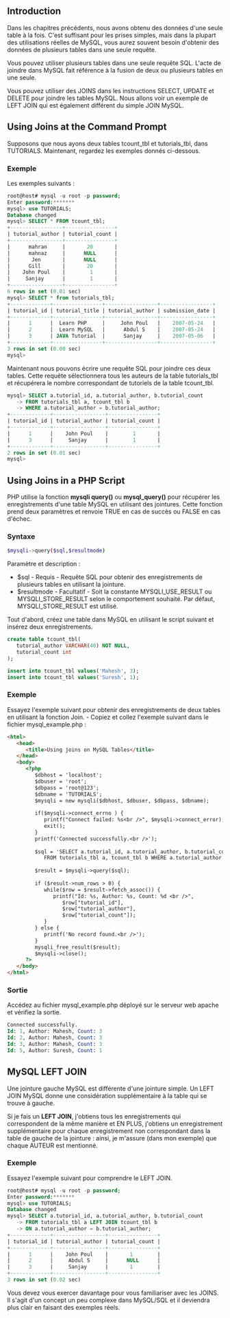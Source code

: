 ## Introduction
Dans les chapitres précédents, nous avons obtenu des données d'une seule table à la fois. C'est suffisant pour les 
prises simples, mais dans la plupart des utilisations réelles de MySQL, vous aurez souvent besoin d'obtenir des données
de plusieurs tables dans une seule requête.

Vous pouvez utiliser plusieurs tables dans une seule requête SQL. L'acte de joindre dans MySQL fait référence à la
fusion de deux ou plusieurs tables en une seule.

Vous pouvez utiliser des JOINS dans les instructions SELECT, UPDATE et DELETE pour joindre les tables MySQL. Nous 
allons voir un exemple de LEFT JOIN qui est également différent du simple JOIN MySQL.

## Using Joins at the Command Prompt

Supposons que nous ayons deux tables tcount_tbl et tutorials_tbl, dans TUTORIALS. Maintenant, regardez les exemples 
donnés ci-dessous.

### Exemple

Les exemples suivants :

``` sql
root@host# mysql -u root -p password;
Enter password:*******
mysql> use TUTORIALS;
Database changed
mysql> SELECT * FROM tcount_tbl;
+-----------------+----------------+
| tutorial_author | tutorial_count |
+-----------------+----------------+
|      mahran     |       20       |     
|      mahnaz     |      NULL      |        
|       Jen       |      NULL      |          
|      Gill       |       20       |          
|    John Poul    |        1       |      
|     Sanjay      |        1       |        
+-----------------+----------------+
6 rows in set (0.01 sec)
mysql> SELECT * from tutorials_tbl;
+-------------+----------------+-----------------+-----------------+
| tutorial_id | tutorial_title | tutorial_author | submission_date |
+-------------+----------------+-----------------+-----------------+
|      1      |  Learn PHP     |     John Poul   |    2007-05-24   |   
|      2      |  Learn MySQL   |      Abdul S    |    2007-05-24   |   
|      3      | JAVA Tutorial  |      Sanjay     |    2007-05-06   |   
+-------------+----------------+-----------------+-----------------+
3 rows in set (0.00 sec)
mysql>
```

Maintenant nous pouvons écrire une requête SQL pour joindre ces deux tables. Cette requête sélectionnera tous les
auteurs de la table tutorials_tbl et récupérera le nombre correspondant de tutoriels de la table tcount_tbl.

``` sql
mysql> SELECT a.tutorial_id, a.tutorial_author, b.tutorial_count
   -> FROM tutorials_tbl a, tcount_tbl b
   -> WHERE a.tutorial_author = b.tutorial_author;
+-------------+-----------------+----------------+
| tutorial_id | tutorial_author | tutorial_count |
+-------------+-----------------+----------------+
|      1      |    John Poul    |        1       |
|      3      |     Sanjay      |        1       |
+-------------+-----------------+----------------+
2 rows in set (0.01 sec)
mysql>
```

## Using Joins in a PHP Script

PHP utilise la fonction **mysqli query()** ou **mysql_query()** pour récupérer les enregistrements d'une table MySQL en
utilisant des jointures. Cette fonction prend deux paramètres et renvoie TRUE en cas de succès ou FALSE en cas d'échec.

### Syntaxe

``` bash
$mysqli->query($sql,$resultmode)
```

Paramètre et description :

  - $sql - Requis - Requête SQL pour obtenir des enregistrements de plusieurs tables en utilisant la jointure.
  - $resultmode - Facultatif - Soit la constante MYSQLI_USE_RESULT ou MYSQLI_STORE_RESULT selon le comportement souhaité. Par défaut, MYSQLI_STORE_RESULT est utilisé.

Tout d'abord, créez une table dans MySQL en utilisant le script suivant et insérez deux enregistrements.

``` sql
create table tcount_tbl(
   tutorial_author VARCHAR(40) NOT NULL,
   tutorial_count int
);

insert into tcount_tbl values('Mahesh', 3);
insert into tcount_tbl values('Suresh', 1);
```

### Exemple

Essayez l'exemple suivant pour obtenir des enregistrements de deux tables en utilisant la fonction Join. -
Copiez et collez l'exemple suivant dans le fichier mysql_example.php :

``` html
<html>
   <head>
      <title>Using joins on MySQL Tables</title>
   </head>
   <body>
      <?php
         $dbhost = 'localhost';
         $dbuser = 'root';
         $dbpass = 'root@123';
         $dbname = 'TUTORIALS';
         $mysqli = new mysqli($dbhost, $dbuser, $dbpass, $dbname);
         
         if($mysqli->connect_errno ) {
            printf("Connect failed: %s<br />", $mysqli->connect_error);
            exit();
         }
         printf('Connected successfully.<br />');
   
         $sql = 'SELECT a.tutorial_id, a.tutorial_author, b.tutorial_count
            FROM tutorials_tbl a, tcount_tbl b WHERE a.tutorial_author = b.tutorial_author';
		 
         $result = $mysqli->query($sql);
           
         if ($result->num_rows > 0) {
            while($row = $result->fetch_assoc()) {
               printf("Id: %s, Author: %s, Count: %d <br />", 
                  $row["tutorial_id"], 
                  $row["tutorial_author"], 
                  $row["tutorial_count"]);               
            }
         } else {
            printf('No record found.<br />');
         }
         mysqli_free_result($result);
         $mysqli->close();
      ?>
   </body>
</html>
```

### Sortie

Accédez au fichier mysql_example.php déployé sur le serveur web apache et vérifiez la sortie.

``` sql
Connected successfully.
Id: 1, Author: Mahesh, Count: 3
Id: 2, Author: Mahesh, Count: 3
Id: 3, Author: Mahesh, Count: 3
Id: 5, Author: Suresh, Count: 1
```

## MySQL LEFT JOIN

Une jointure gauche MySQL est différente d'une jointure simple. Un LEFT JOIN MySQL donne une considération supplémentaire
à la table qui se trouve à gauche.

Si je fais un **LEFT JOIN**, j'obtiens tous les enregistrements qui correspondent de la même manière et EN PLUS, 
j'obtiens un enregistrement supplémentaire pour chaque enregistrement non correspondant dans la table de gauche de la jointure : ainsi, je m'assure (dans mon exemple) que chaque AUTEUR est mentionné.

### Exemple

Essayez l'exemple suivant pour comprendre le LEFT JOIN.

``` sql
root@host# mysql -u root -p password;
Enter password:*******
mysql> use TUTORIALS;
Database changed
mysql> SELECT a.tutorial_id, a.tutorial_author, b.tutorial_count
   -> FROM tutorials_tbl a LEFT JOIN tcount_tbl b
   -> ON a.tutorial_author = b.tutorial_author;
+-------------+-----------------+----------------+
| tutorial_id | tutorial_author | tutorial_count |
+-------------+-----------------+----------------+
|      1      |    John Poul    |       1        |
|      2      |     Abdul S     |      NULL      |
|      3      |     Sanjay      |       1        |
+-------------+-----------------+----------------+
3 rows in set (0.02 sec)
```

Vous devez vous exercer davantage pour vous familiariser avec les JOINS. Il s'agit d'un concept un peu complexe dans
MySQL/SQL et il deviendra plus clair en faisant des exemples réels.